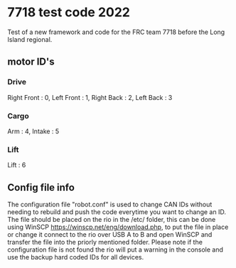 # 7718 test code 2022
 Test of a new framework and code for the FRC team 7718 before the Long Island regional.

## motor ID's
### Drive
Right Front : 0, Left Front : 1, Right Back : 2, Left Back : 3

### Cargo
Arm : 4, Intake : 5

### Lift
Lift : 6

## Config file info
The configuration file "robot.conf" is used to change CAN IDs without needing to rebuild and push the code everytime you want to change an ID. The file should be placed on the rio in the /etc/ folder, this can be done using WinSCP https://winscp.net/eng/download.php, to put the file in place or change it connect to the rio over USB A to B and open WinSCP and transfer the file into the priorly mentioned folder. Please note if the configuration file is not found the rio will put a warning in the console and use the backup hard coded IDs for all devices.
